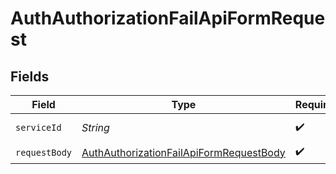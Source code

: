 # AuthAuthorizationFailApiFormRequest


## Fields

| Field                                                                                                         | Type                                                                                                          | Required                                                                                                      | Description                                                                                                   |
| ------------------------------------------------------------------------------------------------------------- | ------------------------------------------------------------------------------------------------------------- | ------------------------------------------------------------------------------------------------------------- | ------------------------------------------------------------------------------------------------------------- |
| `serviceId`                                                                                                   | *String*                                                                                                      | :heavy_check_mark:                                                                                            | A service ID.                                                                                                 |
| `requestBody`                                                                                                 | [AuthAuthorizationFailApiFormRequestBody](../../models/operations/AuthAuthorizationFailApiFormRequestBody.md) | :heavy_check_mark:                                                                                            | N/A                                                                                                           |